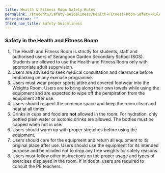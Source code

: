 ```yaml
---
title: Health & Fitness Room Safety Rules
permalink: /students/Safety-Guideliness/Health-Fitness-Room-Safety-Rules/
description: ""
third_nav_title: Safety Guideliness
---
```

### Safety in the Health and Fitness Room

1.  The Health and Fitness Room is strictly for students, staff and authorised users of Serangoon Garden Secondary School (SGS). Students are allowed to use the Health and Fitness Room only with appropriate adult supervision.
2.  Users are advised to seek medical consultation and clearance before embarking on any exercise programme.
3.  Users must wear proper sports attire and covered footwear into the Weights Room. Users are to bring along their own towels while using the equipment and are expected to wipe off the perspiration from the equipment after use.
4.  Users should respect the common space and keep the room clean and neat at all times.
5.  Drinks in cups and food are **not** allowed in the room. For hydration, only bottled plain water or isotonic drinks are allowed. The bottles must be capped when not in use.
6.  Users should warm up with proper stretches before using the equipment.
7.  Users should care for the equipment and return all equipment to its original place after use. Users should use the equipment for its intended purpose and be minded not to drop any free weights for safety reasons.
8.  Users must follow other instructions on the proper usage and types of exercises displayed in the room. If in doubt, users are required to consult the PE teachers.